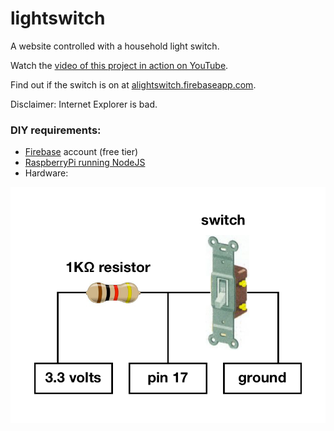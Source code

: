 # lightswitch
A website controlled with a household light switch.

Watch the [video of this project in action on YouTube](https://www.youtube.com/watch?v=UnRSkMGMBzU).

Find out if the switch is on at [alightswitch.firebaseapp.com](https://alightswitch.firebaseapp.com/).

Disclaimer: Internet Explorer is bad.

### DIY requirements:
- [Firebase](https://www.firebase.com/) account (free tier)
- [RaspberryPi running NodeJS](https://learn.adafruit.com/node-embedded-development)
- Hardware:

![Circuit diagram](circuit-digram.png)
